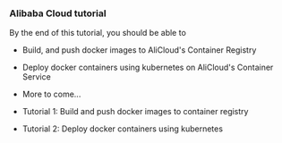 ### Alibaba Cloud tutorial

By the end of this tutorial, you should be able to

- Build, and push docker images to AliCloud's Container Registry
- Deploy docker containers using kubernetes on AliCloud's Container Service
- More to come...

- Tutorial 1: Build and push docker images to container registry
- Tutorial 2: Deploy docker containers using kubernetes

